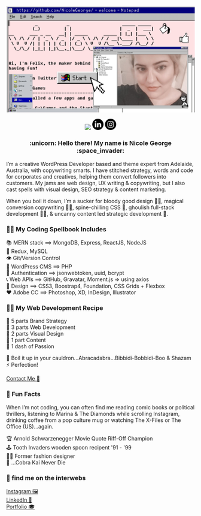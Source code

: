 [![Header Image](https://github.com/NicoleGeorge/NicoleGeorge/blob/main/Github%20Profile%20header.jpg)](https://www.nicolegeorge.com.au/)

<p align="center">
<a href="https://dev.to/nicolegeorge" rel="nofollow"><img height="30" src="https://github.com/stephenajulu/WaylonWalker/raw/main/icon/dev.png?raw=true" style="max-width:100%;" target="_blank"></a> <a href="https://www.linkedin.com/in/nicolemariageorge/" rel="nofollow"><img height="30" src="https://github.com/NicoleGeorge/NicoleGeorge/blob/main/010-linkedin.png?raw=true" style="max-width:100%;" target="_blank"></a> <a href="https://www.instagram.com/nicolegeorge.com.au/" rel="nofollow"><img height="30" src="https://github.com/NicoleGeorge/NicoleGeorge/blob/main/011-instagram.png?raw=true" style="max-width:100%;" target="_blank"></a> 
</p>
<h3 align="center"> :unicorn: Hello there! My name is Nicole George :space_invader: </h3>


I’m a creative WordPress Developer based and theme expert from Adelaide, Australia, with copywriting smarts. I have stitched strategy, words and code for corporates and creatives, helping them convert followers into customers. My jams are web design, UX writing & copywriting, but I also cast spells with visual design, SEO strategy & content marketing.

When you boil it down, I’m a sucker for bloody good design :vampire_woman:, magical conversion copywriting :fairy_woman:, spine-chilling CSS :ghost:, ghoulish full-stack development :zombie_woman:, & uncanny content led strategic development 🍯.


### :mage_woman: My Coding Spellbook Includes

📚 MERN stack ==> MongoDB, Express, ReactJS, NodeJS <br/>
🔮 Redux, MySQL </br>
👁️ Git/Version Control </br>
🦾 WordPress CMS ==> PHP <br/>
🔐 Authentication ==> jsonwebtoken, uuid, bcrypt <br/>
📞 Web APIs ==> GitHub, Gravatar, Moment.js => using axios <br/>
🎨 Design ==> CSS3, Boostrap4, Foundation, CSS Grids + Flexbox <br/>
♥️ Adobe CC ==> Photoshop, XD, InDesign, Illustrator <br/>

### 🥡🥢 My Web Development Recipe

🌯 5 parts Brand Strategy <br/>
🌮 3 parts Web Development <br/>
🍕 2 parts Visual Design <br/>
🍟 1 part  Content <br/> 
🍔 1 dash of Passion <br/>

🍵 Boil it up in your cauldron...Abracadabra...Bibbidi-Bobbidi-Boo & Shazam ⚡ Perfection!

[Contact Me 📧](mailto:hello@nicolegeorge.com.au?subject=[GitHub]%20Source%20Han%20Sans)

### 🎃 Fun Facts

When I’m not coding, you can often find me reading comic books or political thrillers, listening to Marina & The Diamonds while scrolling Instagram, drinking coffee from a pop culture mug or watching The X-Files or The Office (US)...again.

🏆 Arnold Schwarzenegger Movie Quote Riff-Off Champion <br/>
🕹️ Tooth Invaders wooden spoon recipent '91 - '99 <br/>
🧵👗 Former fashion designer <br/>
🥋 ...Cobra Kai Never Die

### 💾 find me on the interwebs

[Instagram 🖼️](https://www.instagram.com/nicolegeorge.com.au/) <br/>
[LinkedIn 📠](https://www.linkedin.com/in/nicolemariageorge/) <br/>
[Portfolio 🎓](https://nicolegeorge.github.io/my-portfolio/index.html) <br/>



